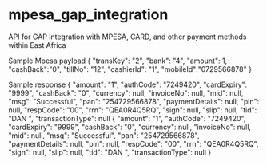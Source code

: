 # mpesa_gap_integration
API for GAP integration with MPESA, CARD, and other payment methods within East Africa

Sample Mpesa payload
{
"transKey": "2",
"bank": "4",
"amount": 1,
"cashBack":"0",
"tillNo": "12",
"cashierId": "1",
"mobileId":"0729566878"
}

Sample response
{
    "amount": "1",
    "authCode": "7249420",
    "cardExpiry": "9999",
    "cashBack": "0",
    "currency": null,
    "invoiceNo": null,
    "mid": null,
    "msg": "Successful",
    "pan": "254729566878",
    "paymentDetails": null,
    "pin": null,
    "respCode": "00",
    "rrn": "QEA0R4Q5RQ",
    "sign": null,
    "slip": null,
    "tid": "DAN  ",
    "transactionType": null
{
    "amount": "1",
    "authCode": "7249420",
    "cardExpiry": "9999",
    "cashBack": "0",
    "currency": null,
    "invoiceNo": null,
    "mid": null,
    "msg": "Successful",
    "pan": "254729566878",
    "paymentDetails": null,
    "pin": null,
    "respCode": "00",
    "rrn": "QEA0R4Q5RQ",
    "sign": null,
    "slip": null,
    "tid": "DAN  ",
    "transactionType": null
}
